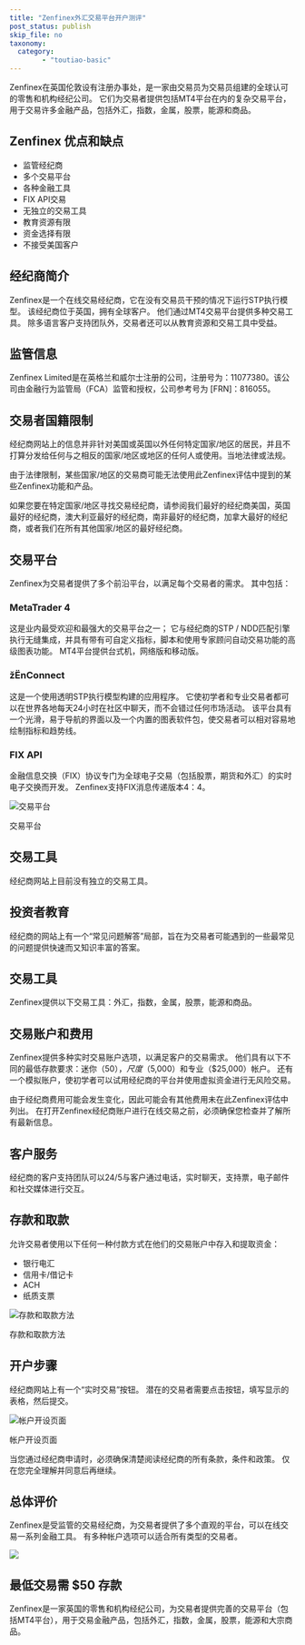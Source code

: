 ```yaml
---
title: "Zenfinex外汇交易平台开户测评"
post_status: publish
skip_file: no
taxonomy:
  category:
        - "toutiao-basic"
---
```


Zenfinex在英国伦敦设有注册办事处，是一家由交易员为交易员组建的全球认可的零售和机构经纪公司。 它们为交易者提供包括MT4平台在内的复杂交易平台，用于交易许多金融产品，包括外汇，指数，金属，股票，能源和商品。

## Zenfinex 优点和缺点

- 监管经纪商
- 多个交易平台
- 各种金融工具
- FIX API交易
- 无独立的交易工具
- 教育资源有限
- 资金选择有限
- 不接受美国客户

## 经纪商简介

Zenfinex是一个在线交易经纪商，它在没有交易员干预的情况下运行STP执行模型。 该经纪商位于英国，拥有全球客户。 他们通过MT4交易平台提供多种交易工具。 除多语言客户支持团队外，交易者还可以从教育资源和交易工具中受益。

## 监管信息

Zenfinex Limited是在英格兰和威尔士注册的公司，注册号为：11077380。该公司由金融行为监管局（FCA）监管和授权，公司参考号为 [FRN]：816055。

## 交易者国籍限制

经纪商网站上的信息并非针对美国或英国以外任何特定国家/地区的居民，并且不打算分发给任何与之相反的国家/地区或地区的任何人或使用。当地法律或法规。

由于法律限制，某些国家/地区的交易商可能无法使用此Zenfinex评估中提到的某些Zenfinex功能和产品。

如果您要在特定国家/地区寻找交易经纪商，请参阅我们最好的经纪商美国，英国最好的经纪商，澳大利亚最好的经纪商，南非最好的经纪商，加拿大最好的经纪商，或者我们在所有其他国家/地区的最好经纪商。

## 交易平台

Zenfinex为交易者提供了多个前沿平台，以满足每个交易者的需求。 其中包括：

### MetaTrader 4

这是业内最受欢迎和最强大的交易平台之一； 它与经纪商的STP / NDD匹配引擎执行无缝集成，并具有带有可自定义指标，脚本和使用专家顾问自动交易功能的高级图表功能。 MT4平台提供台式机，网络版和移动版。

### žËnConnect

这是一个使用透明STP执行模型构建的应用程序。 它使初学者和专业交易者都可以在世界各地每天24小时在社区中聊天，而不会错过任何市场活动。 该平台具有一个光滑，易于导航的界面以及一个内置的图表软件包，使交易者可以相对容易地绘制指标和趋势线。

### FIX API

金融信息交换（FIX）协议专门为全球电子交易（包括股票，期货和外汇）的实时电子交换而开发。 Zenfinex支持FIX消息传递版本4：4。

![交易平台](https://cdn.fendou.la/funstoutiao/2020/11/Zenfinex-Review-Trading-Platform-.jpg "交易平台")

交易平台

## 交易工具

经纪商网站上目前没有独立的交易工具。

## 投资者教育

经纪商的网站上有一个“常见问题解答”局部，旨在为交易者可能遇到的一些最常见的问题提供快速而又知识丰富的答案。

## 交易工具

Zenfinex提供以下交易工具：外汇，指数，金属，股票，能源和商品。

## 交易账户和费用

Zenfinex提供多种实时交易账户选项，以满足客户的交易需求。 他们具有以下不同的最低存款要求：迷你（$50），尺度（$5,000）和专业（$25,000）帐户。 还有一个模拟账户，使初学者可以试用经纪商的平台并使用虚拟资金进行无风险交易。

由于经纪商费用可能会发生变化，因此可能会有其他费用未在此Zenfinex评估中列出。 在打开Zenfinex经纪商账户进行在线交易之前，必须确保您检查并了解所有最新信息。

## 客户服务

经纪商的客户支持团队可以24/5与客户通过电话，实时聊天，支持票，电子邮件和社交媒体进行交互。

## 存款和取款

允许交易者使用以下任何一种付款方式在他们的交易账户中存入和提取资金：

- 银行电汇
- 信用卡/借记卡
- ACH
- 纸质支票

![存款和取款方法](https://cdn.fendou.la/funstoutiao/2020/11/Zenfinex-Review-Deposit-and-Withdrawal-Methods.jpg "存款和取款方法")

存款和取款方法

## 开户步骤

经纪商网站上有一个“实时交易”按钮。 潜在的交易者需要点击按钮，填写显示的表格，然后提交。

![帐户开设页面](https://cdn.fendou.la/funstoutiao/2020/11/Zenfinex-Review-Account-Opening-Page-417x1024.jpg "帐户开设页面")

帐户开设页面

当您通过经纪商申请时，必须确保清楚阅读经纪商的所有条款，条件和政策。 仅在您完全理解并同意后再继续。

## 总体评价

Zenfinex是受监管的交易经纪商，为交易者提供了多个直观的平台，可以在线交易一系列金融工具。 有多种帐户选项可以适合所有类型的交易者。

![](https://cdn.fendou.la/funstoutiao/2020/11/Zenfinex-Logo.png)

## 最低交易需 $50 存款

Zenfinex是一家英国的零售和机构经纪公司，为交易者提供完善的交易平台（包括MT4平台），用于交易金融产品，包括外汇，指数，金属，股票，能源和大宗商品。
